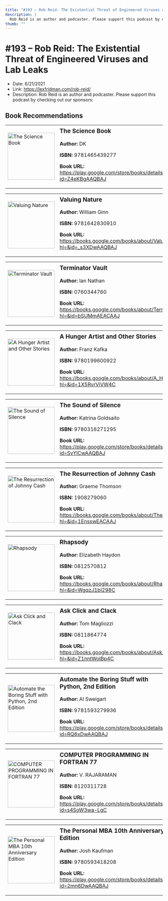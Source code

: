 ```yaml
---
title: "#193 – Rob Reid: The Existential Threat of Engineered Viruses and Lab Leaks"
description: |
  Rob Reid is an author and podcaster. Please support this podcast by checking out our sponsors:"
thumb: ""
---
```


# #193 – Rob Reid: The Existential Threat of Engineered Viruses and Lab Leaks

  - Date: 6/21/2021
  - Link: https://lexfridman.com/rob-reid/
  - Description: Rob Reid is an author and podcaster. Please support this podcast by checking out our sponsors:

## Book Recommendations

<table style="border: none;"><tr style="border: none;"><td style="border: none;"><img src="http://books.google.com/books/content?id=Z4eKBgAAQBAJ&printsec=frontcover&img=1&zoom=1&edge=curl&source=gbs_api" alt="The Science Book" width="150" style="vertical-align: top;"></td><td style="border: none; vertical-align: top;"><h3 style='margin-top: 5'>The Science Book</h3><p><strong>Author:</strong> DK</p><p><strong>ISBN:</strong> 9781465439277</p><p><strong>Book URL:</strong> <a href="https://play.google.com/store/books/details?id=Z4eKBgAAQBAJ">https://play.google.com/store/books/details?id=Z4eKBgAAQBAJ</a></p></td></tr></table>
<table style="border: none;"><tr style="border: none;"><td style="border: none;"><img src="http://books.google.com/books/content?id=_s3XDwAAQBAJ&printsec=frontcover&img=1&zoom=1&edge=curl&source=gbs_api" alt="Valuing Nature" width="150" style="vertical-align: top;"></td><td style="border: none; vertical-align: top;"><h3 style='margin-top: 5'>Valuing Nature</h3><p><strong>Author:</strong> William Ginn</p><p><strong>ISBN:</strong> 9781642830910</p><p><strong>Book URL:</strong> <a href="https://books.google.com/books/about/Valuing_Nature.html?hl=&id=_s3XDwAAQBAJ">https://books.google.com/books/about/Valuing_Nature.html?hl=&id=_s3XDwAAQBAJ</a></p></td></tr></table>
<table style="border: none;"><tr style="border: none;"><td style="border: none;"><img src="http://books.google.com/books/content?id=bSUMmAEACAAJ&printsec=frontcover&img=1&zoom=1&source=gbs_api" alt="Terminator Vault" width="150" style="vertical-align: top;"></td><td style="border: none; vertical-align: top;"><h3 style='margin-top: 5'>Terminator Vault</h3><p><strong>Author:</strong> Ian Nathan</p><p><strong>ISBN:</strong> 0760344760</p><p><strong>Book URL:</strong> <a href="https://books.google.com/books/about/Terminator_Vault.html?hl=&id=bSUMmAEACAAJ">https://books.google.com/books/about/Terminator_Vault.html?hl=&id=bSUMmAEACAAJ</a></p></td></tr></table>
<table style="border: none;"><tr style="border: none;"><td style="border: none;"><img src="http://books.google.com/books/content?id=1X5RvrViVW4C&printsec=frontcover&img=1&zoom=1&edge=curl&source=gbs_api" alt="A Hunger Artist and Other Stories" width="150" style="vertical-align: top;"></td><td style="border: none; vertical-align: top;"><h3 style='margin-top: 5'>A Hunger Artist and Other Stories</h3><p><strong>Author:</strong> Franz Kafka</p><p><strong>ISBN:</strong> 9780199600922</p><p><strong>Book URL:</strong> <a href="https://books.google.com/books/about/A_Hunger_Artist_and_Other_Stories.html?hl=&id=1X5RvrViVW4C">https://books.google.com/books/about/A_Hunger_Artist_and_Other_Stories.html?hl=&id=1X5RvrViVW4C</a></p></td></tr></table>
<table style="border: none;"><tr style="border: none;"><td style="border: none;"><img src="http://books.google.com/books/content?id=SvYlCwAAQBAJ&printsec=frontcover&img=1&zoom=1&edge=curl&source=gbs_api" alt="The Sound of Silence" width="150" style="vertical-align: top;"></td><td style="border: none; vertical-align: top;"><h3 style='margin-top: 5'>The Sound of Silence</h3><p><strong>Author:</strong> Katrina Goldsaito</p><p><strong>ISBN:</strong> 9780316271295</p><p><strong>Book URL:</strong> <a href="https://play.google.com/store/books/details?id=SvYlCwAAQBAJ">https://play.google.com/store/books/details?id=SvYlCwAAQBAJ</a></p></td></tr></table>
<table style="border: none;"><tr style="border: none;"><td style="border: none;"><img src="None" alt="The Resurrection of Johnny Cash" width="150" style="vertical-align: top;"></td><td style="border: none; vertical-align: top;"><h3 style='margin-top: 5'>The Resurrection of Johnny Cash</h3><p><strong>Author:</strong> Graeme Thomson</p><p><strong>ISBN:</strong> 1908279060</p><p><strong>Book URL:</strong> <a href="https://books.google.com/books/about/The_Resurrection_of_Johnny_Cash.html?hl=&id=1EnsswEACAAJ">https://books.google.com/books/about/The_Resurrection_of_Johnny_Cash.html?hl=&id=1EnsswEACAAJ</a></p></td></tr></table>
<table style="border: none;"><tr style="border: none;"><td style="border: none;"><img src="http://books.google.com/books/content?id=WgqzJ1bI298C&printsec=frontcover&img=1&zoom=1&edge=curl&source=gbs_api" alt="Rhapsody" width="150" style="vertical-align: top;"></td><td style="border: none; vertical-align: top;"><h3 style='margin-top: 5'>Rhapsody</h3><p><strong>Author:</strong> Elizabeth Haydon</p><p><strong>ISBN:</strong> 0812570812</p><p><strong>Book URL:</strong> <a href="https://books.google.com/books/about/Rhapsody.html?hl=&id=WgqzJ1bI298C">https://books.google.com/books/about/Rhapsody.html?hl=&id=WgqzJ1bI298C</a></p></td></tr></table>
<table style="border: none;"><tr style="border: none;"><td style="border: none;"><img src="http://books.google.com/books/content?id=Z1nntWoIBp4C&printsec=frontcover&img=1&zoom=1&edge=curl&source=gbs_api" alt="Ask Click and Clack" width="150" style="vertical-align: top;"></td><td style="border: none; vertical-align: top;"><h3 style='margin-top: 5'>Ask Click and Clack</h3><p><strong>Author:</strong> Tom Magliozzi</p><p><strong>ISBN:</strong> 0811864774</p><p><strong>Book URL:</strong> <a href="https://books.google.com/books/about/Ask_Click_and_Clack.html?hl=&id=Z1nntWoIBp4C">https://books.google.com/books/about/Ask_Click_and_Clack.html?hl=&id=Z1nntWoIBp4C</a></p></td></tr></table>
<table style="border: none;"><tr style="border: none;"><td style="border: none;"><img src="http://books.google.com/books/content?id=RQ6xDwAAQBAJ&printsec=frontcover&img=1&zoom=1&edge=curl&source=gbs_api" alt="Automate the Boring Stuff with Python, 2nd Edition" width="150" style="vertical-align: top;"></td><td style="border: none; vertical-align: top;"><h3 style='margin-top: 5'>Automate the Boring Stuff with Python, 2nd Edition</h3><p><strong>Author:</strong> Al Sweigart</p><p><strong>ISBN:</strong> 9781593279936</p><p><strong>Book URL:</strong> <a href="https://play.google.com/store/books/details?id=RQ6xDwAAQBAJ">https://play.google.com/store/books/details?id=RQ6xDwAAQBAJ</a></p></td></tr></table>
<table style="border: none;"><tr style="border: none;"><td style="border: none;"><img src="http://books.google.com/books/content?id=s4SoW3wa-LgC&printsec=frontcover&img=1&zoom=1&edge=curl&source=gbs_api" alt="COMPUTER PROGRAMMING IN FORTRAN 77" width="150" style="vertical-align: top;"></td><td style="border: none; vertical-align: top;"><h3 style='margin-top: 5'>COMPUTER PROGRAMMING IN FORTRAN 77</h3><p><strong>Author:</strong> V. RAJARAMAN</p><p><strong>ISBN:</strong> 8120311728</p><p><strong>Book URL:</strong> <a href="https://play.google.com/store/books/details?id=s4SoW3wa-LgC">https://play.google.com/store/books/details?id=s4SoW3wa-LgC</a></p></td></tr></table>
<table style="border: none;"><tr style="border: none;"><td style="border: none;"><img src="http://books.google.com/books/content?id=2mn6DwAAQBAJ&printsec=frontcover&img=1&zoom=1&edge=curl&source=gbs_api" alt="The Personal MBA 10th Anniversary Edition" width="150" style="vertical-align: top;"></td><td style="border: none; vertical-align: top;"><h3 style='margin-top: 5'>The Personal MBA 10th Anniversary Edition</h3><p><strong>Author:</strong> Josh Kaufman</p><p><strong>ISBN:</strong> 9780593418208</p><p><strong>Book URL:</strong> <a href="https://play.google.com/store/books/details?id=2mn6DwAAQBAJ">https://play.google.com/store/books/details?id=2mn6DwAAQBAJ</a></p></td></tr></table>

